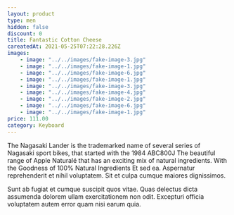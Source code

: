 ```yaml
---
layout: product
type: men
hidden: false
discount: 0
title: Fantastic Cotton Cheese
careatedAt: 2021-05-25T07:22:28.226Z
images:
    - image: "../../images/fake-image-3.jpg"
    - image: "../../images/fake-image-1.jpg"
    - image: "../../images/fake-image-6.jpg"
    - image: "../../images/fake-image-1.jpg"
    - image: "../../images/fake-image-3.jpg"
    - image: "../../images/fake-image-4.jpg"
    - image: "../../images/fake-image-2.jpg"
    - image: "../../images/fake-image-6.jpg"
    - image: "../../images/fake-image-1.jpg"
price: 111.00
category: Keyboard
---
```

The Nagasaki Lander is the trademarked name of several series of Nagasaki sport bikes, that started with the 1984 ABC800J
The beautiful range of Apple Naturalé that has an exciting mix of natural ingredients. With the Goodness of 100% Natural Ingredients
Et sed ea. Aspernatur reprehenderit et nihil voluptatem. Sit et culpa cumque maiores dignissimos.
 Sunt ab fugiat et cumque suscipit quos vitae. Quas delectus dicta assumenda dolorem ullam exercitationem non odit. Excepturi officia voluptatem autem error quam nisi earum quia.
